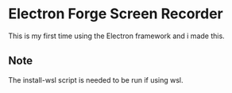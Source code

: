 # Electron Forge Screen Recorder
This is my first time using the Electron framework and i made this.

## Note
The install-wsl script is needed to be run if using wsl.
